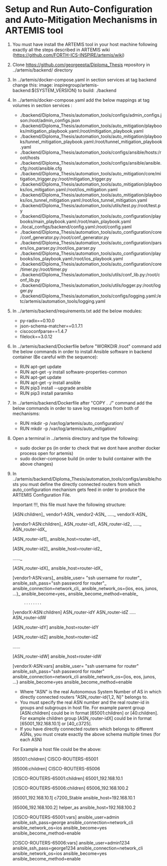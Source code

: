 # Setup and Run Auto-Configuration and Auto-Mitigation Mechanisms in ARTEMIS tool

1. You must have install the ARTEMIS tool in your host machine following exactly all the steps described in ARTEMIS wiki
   (https://github.com/FORTH-ICS-INSPIRE/artemis/wiki)
  
2. Clone https://github.com/georgeepta/Diploma_Thesis repository in ../artemis/backend/ directory 

3. In ../artemis/docker-compose.yaml in section services at tag backend change this:
   image: inspiregroup/artemis-backend:${SYSTEM_VERSION}  to  build: ./backend

4. In ../artemis/docker-compose.yaml add the below mappings at tag volumes in section services :

   - ./backend/Diploma_Thesis/automation_tools/configs/admin_configs.json:/root/admin_configs.json
   - ./backend/Diploma_Thesis/automation_tools/auto_mitigation/playbooks/mitigation_playbook.yaml:/root/mitigation_playbook.yaml
   - ./backend/Diploma_Thesis/automation_tools/auto_mitigation/playbooks/tunnel_mitigation_playbook.yaml:/root/tunnel_mitigation_playbook.yaml
   - ./backend/Diploma_Thesis/automation_tools/configs/ansible/hosts:/root/hosts
   - ./backend/Diploma_Thesis/automation_tools/configs/ansible/ansible.cfg:/root/ansible.cfg
   - ./backend/Diploma_Thesis/automation_tools/auto_mitigation/core/mitigation_trigger.py:/root/mitigation_trigger.py
   - ./backend/Diploma_Thesis/automation_tools/auto_mitigation/playbooks/ios_mitigation.yaml:/root/ios_mitigation.yaml
   - ./backend/Diploma_Thesis/automation_tools/auto_mitigation/playbooks/ios_tunnel_mitigation.yaml:/root/ios_tunnel_mitigation.yaml
   - ./backend/Diploma_Thesis/automation_tools/utils/test.py:/root/test.py
   - ./backend/Diploma_Thesis/automation_tools/auto_configuration/playbooks/main_playbook.yaml:/root/main_playbook.yaml
   - ./local_configs/backend/config.yaml:/root/config.yaml
   - ./backend/Diploma_Thesis/automation_tools/auto_configuration/core/conf_generator.py:/root/conf_generator.py
   - ./backend/Diploma_Thesis/automation_tools/auto_configuration/parsers/ios_parser.py:/root/ios_parser.py
   - ./backend/Diploma_Thesis/automation_tools/auto_configuration/playbooks/ios_playbook.yaml:/root/ios_playbook.yaml
   - ./backend/Diploma_Thesis/automation_tools/auto_configuration/core/timer.py:/root/timer.py
   - ./backend/Diploma_Thesis/automation_tools/utils/conf_lib.py:/root/conf_lib.py
   - ./backend/Diploma_Thesis/automation_tools/utils/logger.py:/root/logger.py
   - ./backend/Diploma_Thesis/automation_tools/configs/logging.yaml:/etc/artemis/automation_tools/logging.yaml
   

5. In ../artemis/backend/requirements.txt add the below modules:

   - py-radix==0.10.0
   - json-schema-matcher==0.1.7.1
   - ciscoconfparse==1.4.7 
   - filelock==3.0.12 


6. In ../artemis/backend/Dockerfile before "WORKDIR /root" command add the below commands in order to install Ansible 
   software in backend container (Be careful with the sequence):

   - RUN apt-get update
   - RUN apt-get -y install software-properties-common
   - RUN apt-get update
   - RUN apt-get -y install ansible
   - RUN pip3 install --upgrade ansible
   - RUN pip3 install paramiko

7. In ../artemis/backend/Dockerfile after "COPY . ./" command add the below commands in order to save log messages from
   both of mechanisms:

   - RUN mkdir -p /var/log/artemis/auto_configuration/
   - RUN mkdir -p /var/log/artemis/auto_mitigation/ 

8. Open a terminal in ../artemis directory and type the following:

   - sudo docker ps                     (in order to check that we dont have another docker process open for artemis)
   - sudo docker-compose build          (in order to build container with the above changes)

9. In ../artemis/backend/Diploma_Thesis/automation_tools/configs/ansible/hosts you must define the directly connected 
   routers from which auto_configuration mechanism gets feed in order to produce the ARTEMIS Configuration File. 
   
   Important !!!, this file must have the following structure:


   [ASN:children]_
   vendor1-ASN_
   vendor2-ASN_
      ....._
   vendorX-ASN_


   [vendor1-ASN:children]_
   ASN_router-id1_
   ASN_router-id2_
      ....._
   ASN_router-idX_


   [ASN_router-id1]_
   ansible_host=router-id1_

   [ASN_router-id2]_
   ansible_host=router-id2_

   ......_

   [ASN_router-idX]_
   ansible_host=router-idX_
  
 
   [vendor1-ASN:vars]_
   ansible_user= "ssh username for router"_
   ansible_ssh_pass="ssh password for router"_
   ansible_connection=network_cli_
   ansible_network_os={ios, eos, junos, ...}_
   ansible_become=yes_
   ansible_become_method=enable_ 


  
            ........



   [vendorX-ASN:children]
   ASN_router-idY
   ASN_router-idZ
      .....
   ASN_router-idW

  
   [ASN_router-idY]
   ansible_host=router-idY

   [ASN_router-idZ]
   ansible_host=router-idZ

   ......

   [ASN_router-idW]
   ansible_host=router-idW


   [vendorX-ASN:vars]
   ansible_user= "ssh username for router"
   ansible_ssh_pass="ssh password for router"
   ansible_connection=network_cli
   ansible_network_os={ios, eos, junos, ...}
   ansible_become=yes
   ansible_become_method=enable
   

   - Where "ASN" is the real Autonomous System Number of AS in which directly connected routers "ASN_router-id{1,2, N}" belongs to.    
   - You must specify the real ASN number and the real router-id in groups and subgroups in host file. 
     For example parent group [ASN:children] could be in format [65001:children] or [40:children].
     For example children group [ASN_router-idX] could be in format [65001_192.168.10.1] or [40_c3725]. 
   - If you have directly connected routers which belongs to different ASNs, you must create exactly the above schema multiple times
     (for each ASN)    

   
   For Example a host file could be the above:


   [65001:children]
   CISCO-ROUTERS-65001

   [65006:children]
   CISCO-ROUTERS-65006


   [CISCO-ROUTERS-65001:children]
   65001_192.168.10.1

   [CISCO-ROUTERS-65006:children]
   65006_192.168.100.2


   [65001_192.168.10.1]
   c7200_Stable ansible_host=192.168.10.1

   [65006_192.168.100.2]
   helper_as ansible_host=192.168.100.2

   [CISCO-ROUTERS-65001:vars]
   ansible_user=admin
   ansible_ssh_pass=george
   ansible_connection=network_cli
   ansible_network_os=ios
   ansible_become=yes
   ansible_become_method=enable 

   [CISCO-ROUTERS-65006:vars]
   ansible_user=admin1234
   ansible_ssh_pass=george1234
   ansible_connection=network_cli
   ansible_network_os=ios
   ansible_become=yes
   ansible_become_method=enable 


